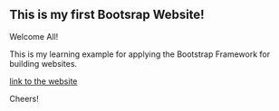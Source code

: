 ## This is my first Bootsrap Website!

Welcome All!

This is my learning example for applying the Bootstrap Framework for building websites.

[link to the website](xxx)

Cheers!